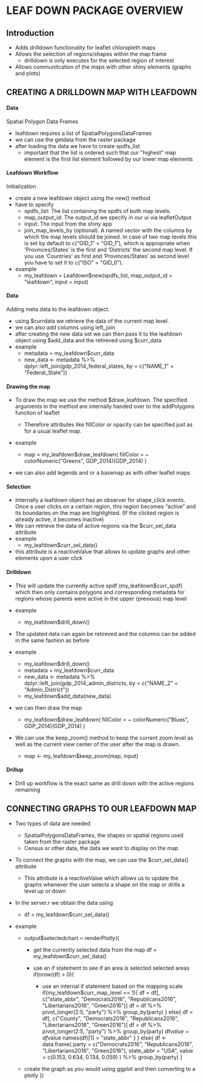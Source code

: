 # LEAF DOWN PACKAGE OVERVIEW

## Introduction
- Adds drilldown functionality for leaflet chloropleth maps
- Allows the selection of regions/shapes within the map frame
    - drilldown is only executes for the selected region of interest
- Allows communitcation of the maps with other shiny elements (graphs and plots)

## CREATING A DRILLDOWN MAP WITH LEAFDOWN

#### Data
Spatial Polygon Data Frames
- leafdown requires a list of SpatialPolygonsDataFrames
- we can use the getdata from the raster package
- after loading the data we have to create spdfs_list
    - important that the list is ordered such that our "highest" map element
    is the first list element followed by our lower map elements

#### Leafdown Workflow
Initialization
- create a new leafdown object using the new() method
- have to specify
    - spdfs_list: The list containing the spdfs of both map levels.
    - map_output_id: The output_id we specify in our ui via leafletOutput
    - input: The input from the shiny app
    - join_map_levels_by (optional). A named vector with the columns by which the map levels should be joined. In case of two map levels this is set by default to c(“GID_1” = “GID_1”), which is appropriate when ‘Provinces/States’ is the first and ‘Districts’ the second map level. If you use ‘Countries’ as first and ‘Provinces/States’ as second level you have to set it to c("ISO" = "GID_0").
- example
    - my_leafdown = Leafdown$new(spdfs_list, map_output_id = "leafdown", input = input)

#### Data
Adding meta data to the leafdown object.
- using $currdata we retrieve the data of the current map level.
- we can also add columns using left_join
- after creating the new data set we can then pass it to the leafdown object using
$add_data and the retireved using $curr_data
- example
    - metadata = my_leafdown$curr_data
    - new_data <- metadata %>% dplyr::left_join(gdp_2014_federal_states, by = c("NAME_1" = "Federal_State"))

#### Drawing the map
- To draw the map we use the method $draw_leafdown. The specified arguments in the method are internally handed over to the addPolygons function of leaflet
    - Therefore attributes like fillColor or opacity can be specified just as for a usual leaflet map.
- example
    - map = my_leafdown$draw_leafdown(
        fillColor = ~ colorNumeric("Greens", GDP_2014)(GDP_2014)
    )

- we can also add legends and or a basemap as with other leaflet maps

#### Selection
- Internally a leafdown object has an observer for shape_click events. Once a user clicks on a certain region, this region becomes “active” and its boundaries on the map are highlighted. (If the clicked region is already active, it becomes inactive)
- We can retrieve the data of active regions via the $curr_sel_data attribute
- example
    - my_leafdown$curr_sel_data()
- this attribute is a reactiveValue that allows to update graphs and other elements upon a user click

#### Drilldown
- This will update the currently active spdf (my_leafdown$curr_spdf) which then only contains polygons and corresponding metadata for regions whose parents were active in the upper (previous) map level
- example
    - my_leafdown$drill_down()

- The updated data can again be retireved and the columns can be added in the same fashion as before

- example
    - my_leafdown$drill_down()
    - metadata = my_leafdown$curr_data
    - new_data <- metadata %>% 
    dplyr::left_join(gdp_2014_admin_districts, by = c("NAME_2" = "Admin_District"))
    - my_leafdown$add_data(new_data)

- we can then draw the map
    - my_leafdown$draw_leafdown(
        fillColor = ~ colorNumeric("Blues", GDP_2014)(GDP_2014)
    )
- We can use the keep_zoom() method to keep the current zoom level as well as the current view center of the user after the map is drawn.
    - map <- my_leafdown$keep_zoom(map, input)

#### Drillup
- Drill up workflow is the exact same as drill down with the active regions remaining


## CONNECTING GRAPHS TO OUR LEAFDOWN MAP

- Two types of data are needed
    - SpatialPolygonsDataFrames, the shapes or spatial regions used taken from the raster package
    - Census or other data, the data we want to display on the map

- To connect the graphs with the map, we can use the $curr_sel_data() attribute
    - This attribute is a reactiveValue which allows us to update the graphs whenever the user selects a shape on the map or drills a level up or down

- In the server.r we obtain the data using
    - df = my_leafdown$curr_sel_data()

- example
    - output$selectedchart = renderPlotly({
        - get the currently selected data from the map
        df = my_leafdown$curr_sel_data()

        - use an if statement to see if an area is selected selected areas
        if(nrow(df) > 0){
            - use an internal if statement based on the mapping scale
            if(my_leafdown$curr_map_level == 1){
                df = df[, c("state_abbr", "Democrats2016", "Republicans2016", "Libertarians2016", "Green2016")]
                df = df %>%
                    pivot_longer(2:5, "party") %>%
                    group_by(party)
            } else{
                df = df[, c("County", "Democrats2016", "Republicans2016", "Libertarians2016", "Green2016")]
                df = df %>%
                    pivot_longer(2:5, "party") %>%
                    group_by(party)
                df$value = df$value
                names(df)[1] = "state_abbr"
            }
        } else{
            df <- data.frame(
                party = c("Democrats2016", "Republicans2016", "Libertarians2016", "Green2016"),
                state_abbr = "USA",
                value = c(0.153, 0.634, 0.134, 0.059)
            ) %>%
                group_by(party)
        }

    - create the graph as you would using ggplot and then converting to a plotly 
    })
